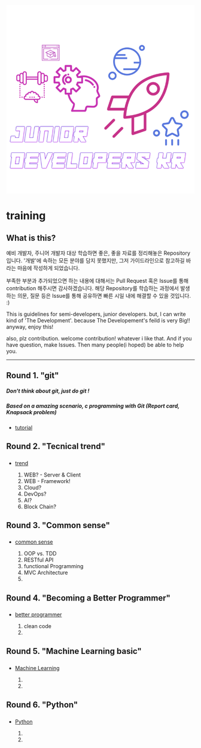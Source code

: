 <div align=center>

![](/assets/training_main.png)

</div>

# training

## What is this?

예비 개발자, 주니어 개발자 대상 학습하면 좋은, 좋을 자료를 정리해놓은 Repository입니다. '개발'에 속하는 모든 분야를 담지 못했지만, 그저 가이드라인으로 참고하길 바라는 마음에 작성하게 되었습니다.

부족한 부분과 추가되었으면 하는 내용에 대해서는 Pull Request 혹은 Issue를 통해 contribution 해주시면 감사하겠습니다. 해당 Repository를 학습하는 과정에서 발생하는 의문, 질문 등은 Issue를 통해 공유하면 빠른 시일 내에 해결할 수 있을 것입니다. :)

This is guidelines for semi-developers, junior developers. but, I can write kind of 'The Development'. because The Developement's feild is very Big!! anyway, enjoy this!

also, plz contribution. welcome contribution! whatever i like that. And if you have question, make Issues. Then many people(i hoped) be able to help you.

---

## Round 1. "git"

##### Don't think about git, just do git !
##### Based on a amazing scenario, c programming with Git (Report card, Knapsack problem)

- [tutorial](/git/README.md)

## Round 2. "Tecnical trend"

##### 

- [trend](/trend/README.md)

	1. WEB? - Server & Client
	2. WEB - Framework!
	3. Cloud?
	4. DevOps?
	5. AI?
	6. Block Chain?

## Round 3. "Common sense"

#####

- [common sense](/common_sense/README.md)

	1. OOP vs. TDD
	2. RESTful API
	3. functional Programming
	4. MVC Architecture
	5.

## Round 4. "Becoming a Better Programmer"

#####

- [better programmer](/better_programmer/README.md)

	1. clean code
	2.

## Round 5. "Machine Learning basic"

#####

- [Machine Learning](/machine_learning/README.md)

	1.
	2.

## Round 6. "Python"

#####

- [Python](/python/README.md)

	1. 
	2.


